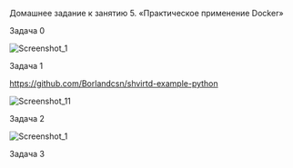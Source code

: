 Домашнее задание к занятию 5. «Практическое применение Docker»

Задача 0

![Screenshot_1](https://github.com/user-attachments/assets/c6640921-caa8-4e2e-abb2-e925e0d90584)

Задача 1

https://github.com/Borlandcsn/shvirtd-example-python

![Screenshot_11](https://github.com/user-attachments/assets/85d3ff3d-a798-4dc9-867f-4cd8b7c988c3)

Задача 2

![Screenshot_1](https://github.com/user-attachments/assets/1c5d955f-3fcb-4a1f-b585-f38de69e157a)

Задача 3

